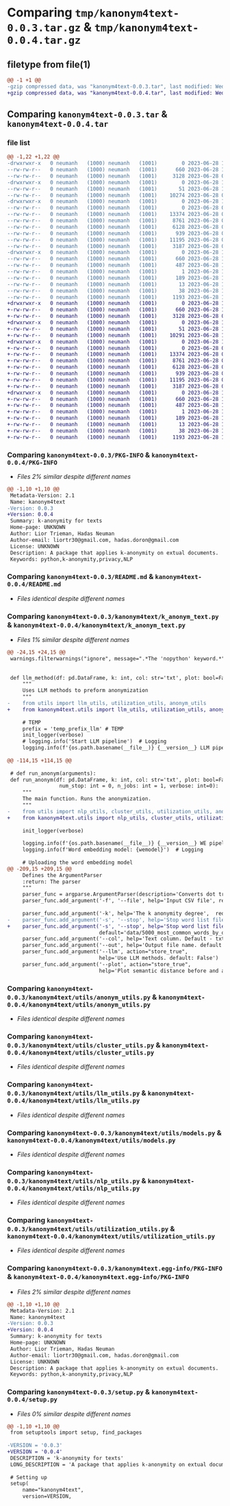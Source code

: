 # Comparing `tmp/kanonym4text-0.0.3.tar.gz` & `tmp/kanonym4text-0.0.4.tar.gz`

## filetype from file(1)

```diff
@@ -1 +1 @@
-gzip compressed data, was "kanonym4text-0.0.3.tar", last modified: Wed Jun 28 10:13:29 2023, max compression
+gzip compressed data, was "kanonym4text-0.0.4.tar", last modified: Wed Jun 28 11:42:40 2023, max compression
```

## Comparing `kanonym4text-0.0.3.tar` & `kanonym4text-0.0.4.tar`

### file list

```diff
@@ -1,22 +1,22 @@
-drwxrwxr-x   0 neumanh   (1000) neumanh   (1001)        0 2023-06-28 10:13:29.050572 kanonym4text-0.0.3/
--rw-rw-r--   0 neumanh   (1000) neumanh   (1001)      660 2023-06-28 10:13:29.050572 kanonym4text-0.0.3/PKG-INFO
--rw-rw-r--   0 neumanh   (1000) neumanh   (1001)     3128 2023-06-28 09:00:50.000000 kanonym4text-0.0.3/README.md
-drwxrwxr-x   0 neumanh   (1000) neumanh   (1001)        0 2023-06-28 10:13:29.050572 kanonym4text-0.0.3/kanonym4text/
--rw-rw-r--   0 neumanh   (1000) neumanh   (1001)       51 2023-06-28 10:12:22.000000 kanonym4text-0.0.3/kanonym4text/__init__.py
--rw-rw-r--   0 neumanh   (1000) neumanh   (1001)    10274 2023-06-28 09:50:44.000000 kanonym4text-0.0.3/kanonym4text/k_anonym_text.py
-drwxrwxr-x   0 neumanh   (1000) neumanh   (1001)        0 2023-06-28 10:13:29.050572 kanonym4text-0.0.3/kanonym4text/utils/
--rw-rw-r--   0 neumanh   (1000) neumanh   (1001)        0 2023-06-28 09:11:15.000000 kanonym4text-0.0.3/kanonym4text/utils/__init__.py
--rw-rw-r--   0 neumanh   (1000) neumanh   (1001)    13374 2023-06-28 09:09:22.000000 kanonym4text-0.0.3/kanonym4text/utils/anonym_utils.py
--rw-rw-r--   0 neumanh   (1000) neumanh   (1001)     8761 2023-06-28 09:09:22.000000 kanonym4text-0.0.3/kanonym4text/utils/cluster_utils.py
--rw-rw-r--   0 neumanh   (1000) neumanh   (1001)     6128 2023-06-28 09:09:21.000000 kanonym4text-0.0.3/kanonym4text/utils/llm_utils.py
--rw-rw-r--   0 neumanh   (1000) neumanh   (1001)      939 2023-06-28 09:09:21.000000 kanonym4text-0.0.3/kanonym4text/utils/models.py
--rw-rw-r--   0 neumanh   (1000) neumanh   (1001)    11195 2023-06-28 09:09:22.000000 kanonym4text-0.0.3/kanonym4text/utils/nlp_utils.py
--rw-rw-r--   0 neumanh   (1000) neumanh   (1001)     3187 2023-06-28 09:09:22.000000 kanonym4text-0.0.3/kanonym4text/utils/utilization_utils.py
-drwxrwxr-x   0 neumanh   (1000) neumanh   (1001)        0 2023-06-28 10:13:29.050572 kanonym4text-0.0.3/kanonym4text.egg-info/
--rw-rw-r--   0 neumanh   (1000) neumanh   (1001)      660 2023-06-28 10:13:28.000000 kanonym4text-0.0.3/kanonym4text.egg-info/PKG-INFO
--rw-rw-r--   0 neumanh   (1000) neumanh   (1001)      487 2023-06-28 10:13:29.000000 kanonym4text-0.0.3/kanonym4text.egg-info/SOURCES.txt
--rw-rw-r--   0 neumanh   (1000) neumanh   (1001)        1 2023-06-28 10:13:28.000000 kanonym4text-0.0.3/kanonym4text.egg-info/dependency_links.txt
--rw-rw-r--   0 neumanh   (1000) neumanh   (1001)      189 2023-06-28 10:13:28.000000 kanonym4text-0.0.3/kanonym4text.egg-info/requires.txt
--rw-rw-r--   0 neumanh   (1000) neumanh   (1001)       13 2023-06-28 10:13:28.000000 kanonym4text-0.0.3/kanonym4text.egg-info/top_level.txt
--rw-rw-r--   0 neumanh   (1000) neumanh   (1001)       38 2023-06-28 10:13:29.050572 kanonym4text-0.0.3/setup.cfg
--rw-rw-r--   0 neumanh   (1000) neumanh   (1001)     1193 2023-06-28 10:12:48.000000 kanonym4text-0.0.3/setup.py
+drwxrwxr-x   0 neumanh   (1000) neumanh   (1001)        0 2023-06-28 11:42:40.109085 kanonym4text-0.0.4/
+-rw-rw-r--   0 neumanh   (1000) neumanh   (1001)      660 2023-06-28 11:42:40.109085 kanonym4text-0.0.4/PKG-INFO
+-rw-rw-r--   0 neumanh   (1000) neumanh   (1001)     3128 2023-06-28 09:00:50.000000 kanonym4text-0.0.4/README.md
+drwxrwxr-x   0 neumanh   (1000) neumanh   (1001)        0 2023-06-28 11:42:40.109085 kanonym4text-0.0.4/kanonym4text/
+-rw-rw-r--   0 neumanh   (1000) neumanh   (1001)       51 2023-06-28 11:09:26.000000 kanonym4text-0.0.4/kanonym4text/__init__.py
+-rw-rw-r--   0 neumanh   (1000) neumanh   (1001)    10291 2023-06-28 11:41:45.000000 kanonym4text-0.0.4/kanonym4text/k_anonym_text.py
+drwxrwxr-x   0 neumanh   (1000) neumanh   (1001)        0 2023-06-28 11:42:40.109085 kanonym4text-0.0.4/kanonym4text/utils/
+-rw-rw-r--   0 neumanh   (1000) neumanh   (1001)        0 2023-06-28 09:11:15.000000 kanonym4text-0.0.4/kanonym4text/utils/__init__.py
+-rw-rw-r--   0 neumanh   (1000) neumanh   (1001)    13374 2023-06-28 09:09:22.000000 kanonym4text-0.0.4/kanonym4text/utils/anonym_utils.py
+-rw-rw-r--   0 neumanh   (1000) neumanh   (1001)     8761 2023-06-28 09:09:22.000000 kanonym4text-0.0.4/kanonym4text/utils/cluster_utils.py
+-rw-rw-r--   0 neumanh   (1000) neumanh   (1001)     6128 2023-06-28 09:09:21.000000 kanonym4text-0.0.4/kanonym4text/utils/llm_utils.py
+-rw-rw-r--   0 neumanh   (1000) neumanh   (1001)      939 2023-06-28 09:09:21.000000 kanonym4text-0.0.4/kanonym4text/utils/models.py
+-rw-rw-r--   0 neumanh   (1000) neumanh   (1001)    11195 2023-06-28 09:09:22.000000 kanonym4text-0.0.4/kanonym4text/utils/nlp_utils.py
+-rw-rw-r--   0 neumanh   (1000) neumanh   (1001)     3187 2023-06-28 09:09:22.000000 kanonym4text-0.0.4/kanonym4text/utils/utilization_utils.py
+drwxrwxr-x   0 neumanh   (1000) neumanh   (1001)        0 2023-06-28 11:42:40.109085 kanonym4text-0.0.4/kanonym4text.egg-info/
+-rw-rw-r--   0 neumanh   (1000) neumanh   (1001)      660 2023-06-28 11:42:40.000000 kanonym4text-0.0.4/kanonym4text.egg-info/PKG-INFO
+-rw-rw-r--   0 neumanh   (1000) neumanh   (1001)      487 2023-06-28 11:42:40.000000 kanonym4text-0.0.4/kanonym4text.egg-info/SOURCES.txt
+-rw-rw-r--   0 neumanh   (1000) neumanh   (1001)        1 2023-06-28 11:42:40.000000 kanonym4text-0.0.4/kanonym4text.egg-info/dependency_links.txt
+-rw-rw-r--   0 neumanh   (1000) neumanh   (1001)      189 2023-06-28 11:42:40.000000 kanonym4text-0.0.4/kanonym4text.egg-info/requires.txt
+-rw-rw-r--   0 neumanh   (1000) neumanh   (1001)       13 2023-06-28 11:42:40.000000 kanonym4text-0.0.4/kanonym4text.egg-info/top_level.txt
+-rw-rw-r--   0 neumanh   (1000) neumanh   (1001)       38 2023-06-28 11:42:40.109085 kanonym4text-0.0.4/setup.cfg
+-rw-rw-r--   0 neumanh   (1000) neumanh   (1001)     1193 2023-06-28 11:42:27.000000 kanonym4text-0.0.4/setup.py
```

### Comparing `kanonym4text-0.0.3/PKG-INFO` & `kanonym4text-0.0.4/PKG-INFO`

 * *Files 2% similar despite different names*

```diff
@@ -1,10 +1,10 @@
 Metadata-Version: 2.1
 Name: kanonym4text
-Version: 0.0.3
+Version: 0.0.4
 Summary: k-anonymity for texts
 Home-page: UNKNOWN
 Author: Lior Trieman, Hadas Neuman
 Author-email: liortr30@gmail.com, hadas.doron@gmail.com
 License: UNKNOWN
 Description: A package that applies k-anonymity on extual documents.
 Keywords: python,k-anonymity,privacy,NLP
```

### Comparing `kanonym4text-0.0.3/README.md` & `kanonym4text-0.0.4/README.md`

 * *Files identical despite different names*

### Comparing `kanonym4text-0.0.3/kanonym4text/k_anonym_text.py` & `kanonym4text-0.0.4/kanonym4text/k_anonym_text.py`

 * *Files 1% similar despite different names*

```diff
@@ -24,15 +24,15 @@
 warnings.filterwarnings("ignore", message=".*The 'nopython' keyword.*")
 
 
 def llm_method(df: pd.DataFrame, k: int, col: str='txt', plot: bool=False, n_jobs: int = 1, verbose: int=0):
     """
     Uses LLM methods to preform anonymization
     """
-    from utils import llm_utils, utilization_utils, anonym_utils
+    from kanonym4text.utils import llm_utils, utilization_utils, anonym_utils
 
     # TEMP
     prefix = 'temp_prefix_llm' # TEMP
     init_logger(verbose)
     # logging.info('Start LLM pipeline')  # Logging
     logging.info(f'{os.path.basename(__file__)} {__version__} LLM pipeline')
 
@@ -114,15 +114,15 @@
 
 # def run_anonym(arguments):
 def run_anonym(df: pd.DataFrame, k: int, col: str='txt', plot: bool=False, wemodel: str = 'fasttext-wiki-news-subwords-300',
                 num_stop: int = 0, n_jobs: int = 1, verbose: int=0):
     """
     The main function. Runs the anonymization.
     """
-    from utils import nlp_utils, cluster_utils, utilization_utils, anonym_utils, models
+    from kanonym4text.utils import nlp_utils, cluster_utils, utilization_utils, anonym_utils, models
 
     init_logger(verbose)
 
     logging.info(f'{os.path.basename(__file__)} {__version__} WE pipeline')
     logging.info(f'Word embedding model: {wemodel}')  # Logging
 
     # Uploading the word embedding model
@@ -209,15 +209,15 @@
     Defines the ArgumentParser
     :return: The parser
     """
     parser_func = argparse.ArgumentParser(description='Converts dot tree to newick tree format')
     parser_func.add_argument('-f', '--file', help='Input CSV file', required=True)
 
     parser_func.add_argument('-k', help='The k anonymity degree',  required=True)
-    parser_func.add_argument('-s', '--stop', help='Stop word list file. default=data/5000_most_common_words_by_order.txt', 
+    parser_func.add_argument('-s', '--stop', help='Stop word list file. default=data/1000_most_common_words.txt', 
                              default='data/5000_most_common_words_by_order.txt')
     parser_func.add_argument('--col', help='Text column. Default - txt', default='txt')
     parser_func.add_argument('--out', help='Output file name. default - based on input file and k')
     parser_func.add_argument('--llm', action="store_true",
                              help='Use LLM methods. default: False')
     parser_func.add_argument('--plot', action="store_true",
                              help='Plot semantic distance before and after the anonymization. default: False')
```

### Comparing `kanonym4text-0.0.3/kanonym4text/utils/anonym_utils.py` & `kanonym4text-0.0.4/kanonym4text/utils/anonym_utils.py`

 * *Files identical despite different names*

### Comparing `kanonym4text-0.0.3/kanonym4text/utils/cluster_utils.py` & `kanonym4text-0.0.4/kanonym4text/utils/cluster_utils.py`

 * *Files identical despite different names*

### Comparing `kanonym4text-0.0.3/kanonym4text/utils/llm_utils.py` & `kanonym4text-0.0.4/kanonym4text/utils/llm_utils.py`

 * *Files identical despite different names*

### Comparing `kanonym4text-0.0.3/kanonym4text/utils/models.py` & `kanonym4text-0.0.4/kanonym4text/utils/models.py`

 * *Files identical despite different names*

### Comparing `kanonym4text-0.0.3/kanonym4text/utils/nlp_utils.py` & `kanonym4text-0.0.4/kanonym4text/utils/nlp_utils.py`

 * *Files identical despite different names*

### Comparing `kanonym4text-0.0.3/kanonym4text/utils/utilization_utils.py` & `kanonym4text-0.0.4/kanonym4text/utils/utilization_utils.py`

 * *Files identical despite different names*

### Comparing `kanonym4text-0.0.3/kanonym4text.egg-info/PKG-INFO` & `kanonym4text-0.0.4/kanonym4text.egg-info/PKG-INFO`

 * *Files 2% similar despite different names*

```diff
@@ -1,10 +1,10 @@
 Metadata-Version: 2.1
 Name: kanonym4text
-Version: 0.0.3
+Version: 0.0.4
 Summary: k-anonymity for texts
 Home-page: UNKNOWN
 Author: Lior Trieman, Hadas Neuman
 Author-email: liortr30@gmail.com, hadas.doron@gmail.com
 License: UNKNOWN
 Description: A package that applies k-anonymity on extual documents.
 Keywords: python,k-anonymity,privacy,NLP
```

### Comparing `kanonym4text-0.0.3/setup.py` & `kanonym4text-0.0.4/setup.py`

 * *Files 0% similar despite different names*

```diff
@@ -1,10 +1,10 @@
 from setuptools import setup, find_packages
 
-VERSION = '0.0.3'
+VERSION = '0.0.4'
 DESCRIPTION = 'k-anonymity for texts'
 LONG_DESCRIPTION = 'A package that applies k-anonymity on extual documents.'
 
 # Setting up
 setup(
     name="kanonym4text",
     version=VERSION,
```

